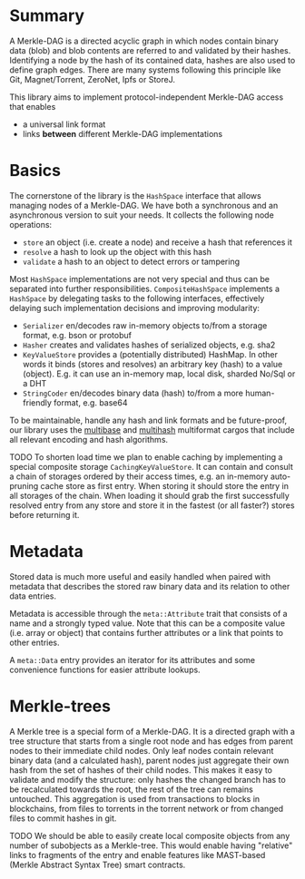 Summary
=======

A Merkle-DAG is a directed acyclic graph in which nodes contain binary data (blob)
and blob contents are referred to and validated by their hashes.
Identifying a node by the hash of its contained data,
hashes are also used to define graph edges.
There are many systems following this principle like
Git, Magnet/Torrent, ZeroNet, Ipfs or StoreJ.
   
This library aims to implement protocol-independent Merkle-DAG access that enables
 - a universal link format
 - links **between** different Merkle-DAG implementations


Basics
======

The cornerstone of the library is the `HashSpace` interface
that allows managing nodes of a Merkle-DAG.
We have both a synchronous and an asynchronous version to suit your needs.
It collects the following node operations:
 - `store` an object (i.e. create a node) and receive a hash that references it
 - `resolve` a hash to look up the object with this hash
 - `validate` a hash to an object to detect errors or tampering

Most `HashSpace` implementations are not very special and thus can be
separated into further responsibilities. `CompositeHashSpace`
implements a `HashSpace` by delegating tasks to the following interfaces,
effectively delaying such implementation decisions and improving modularity:
 - `Serializer` en/decodes raw in-memory objects to/from a storage format,
    e.g. bson or protobuf
 - `Hasher` creates and validates hashes of serialized objects, e.g. sha2
 - `KeyValueStore` provides a (potentially distributed) HashMap. In other words
    it binds (stores and resolves) an arbitrary key (hash) to a value (object).
    E.g. it can use an in-memory map, local disk, sharded No/Sql or a DHT
 - `StringCoder` en/decodes binary data (hash) to/from a more human-friendly format,
    e.g. base64

To be maintainable, handle any hash and link formats
and be future-proof, our library uses the
[multibase](https://github.com/multiformats/rust-multibase) and 
[multihash](https://github.com/multiformats/rust-multihash)
multiformat cargos that include all relevant encoding and hash algorithms. 

TODO To shorten load time we plan to enable caching by implementing
a special composite storage `CachingKeyValueStore`.
It can contain and consult a chain of storages ordered by their access times,
e.g. an in-memory auto-pruning cache store as first entry.
When storing it should store the entry in all storages of the chain.
When loading it should grab the first successfully resolved entry from any store
and store it in the fastest (or all faster?) stores before returning it.   


Metadata
========

Stored data is much more useful and easily handled when paired with metadata
that describes the stored raw binary data and its relation to other data entries.

Metadata is accessible through the `meta::Attribute` trait that consists of
a name and a strongly typed value. Note that this can be a composite value
(i.e. array or object) that contains further attributes or a link
that points to other entries.

A `meta::Data` entry provides an iterator for its attributes and
some convenience functions for easier attribute lookups.


Merkle-trees
============

A Merkle tree is a special form of a Merkle-DAG.
It is a directed graph with a tree structure that
starts from a single root node and has edges
from parent nodes to their immediate child nodes.
Only leaf nodes contain relevant binary data (and a calculated hash),
parent nodes just aggregate their own hash from the set of hashes of their
child nodes. This makes it easy to validate and modify the structure:
only hashes the changed branch has to be recalculated towards
the root, the rest of the tree can remains untouched.
This aggregation is used from transactions to blocks in blockchains,
from files to torrents in the torrent network or
from changed files to commit hashes in git.  

TODO We should be able to easily create local composite objects
from any number of subobjects as a Merkle-tree.
This would enable having "relative" links to fragments of the entry
and enable features like MAST-based (Merkle Abstract Syntax Tree)
smart contracts.


